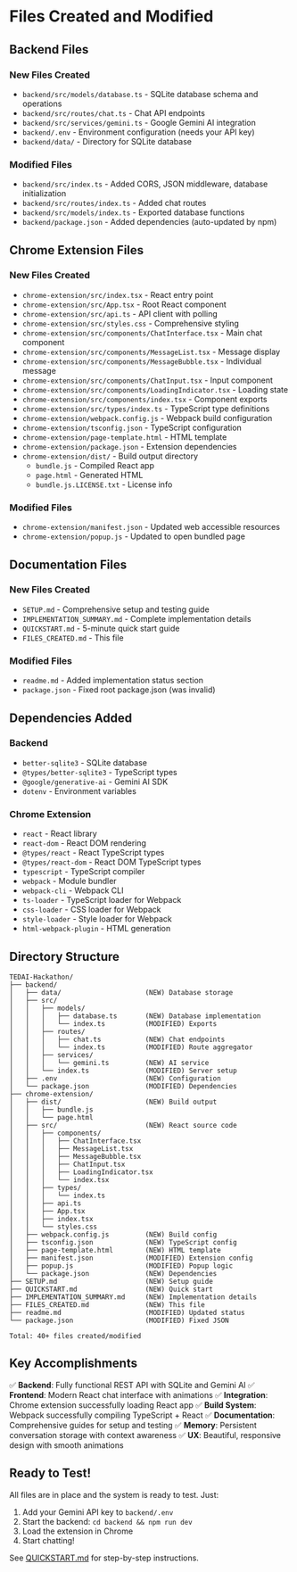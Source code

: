 # Files Created and Modified

## Backend Files

### New Files Created
- `backend/src/models/database.ts` - SQLite database schema and operations
- `backend/src/routes/chat.ts` - Chat API endpoints
- `backend/src/services/gemini.ts` - Google Gemini AI integration
- `backend/.env` - Environment configuration (needs your API key)
- `backend/data/` - Directory for SQLite database

### Modified Files
- `backend/src/index.ts` - Added CORS, JSON middleware, database initialization
- `backend/src/routes/index.ts` - Added chat routes
- `backend/src/models/index.ts` - Exported database functions
- `backend/package.json` - Added dependencies (auto-updated by npm)

## Chrome Extension Files

### New Files Created
- `chrome-extension/src/index.tsx` - React entry point
- `chrome-extension/src/App.tsx` - Root React component
- `chrome-extension/src/api.ts` - API client with polling
- `chrome-extension/src/styles.css` - Comprehensive styling
- `chrome-extension/src/components/ChatInterface.tsx` - Main chat component
- `chrome-extension/src/components/MessageList.tsx` - Message display
- `chrome-extension/src/components/MessageBubble.tsx` - Individual message
- `chrome-extension/src/components/ChatInput.tsx` - Input component
- `chrome-extension/src/components/LoadingIndicator.tsx` - Loading state
- `chrome-extension/src/components/index.tsx` - Component exports
- `chrome-extension/src/types/index.ts` - TypeScript type definitions
- `chrome-extension/webpack.config.js` - Webpack build configuration
- `chrome-extension/tsconfig.json` - TypeScript configuration
- `chrome-extension/page-template.html` - HTML template
- `chrome-extension/package.json` - Extension dependencies
- `chrome-extension/dist/` - Build output directory
  - `bundle.js` - Compiled React app
  - `page.html` - Generated HTML
  - `bundle.js.LICENSE.txt` - License info

### Modified Files
- `chrome-extension/manifest.json` - Updated web accessible resources
- `chrome-extension/popup.js` - Updated to open bundled page

## Documentation Files

### New Files Created
- `SETUP.md` - Comprehensive setup and testing guide
- `IMPLEMENTATION_SUMMARY.md` - Complete implementation details
- `QUICKSTART.md` - 5-minute quick start guide
- `FILES_CREATED.md` - This file

### Modified Files
- `readme.md` - Added implementation status section
- `package.json` - Fixed root package.json (was invalid)

## Dependencies Added

### Backend
- `better-sqlite3` - SQLite database
- `@types/better-sqlite3` - TypeScript types
- `@google/generative-ai` - Gemini AI SDK
- `dotenv` - Environment variables

### Chrome Extension
- `react` - React library
- `react-dom` - React DOM rendering
- `@types/react` - React TypeScript types
- `@types/react-dom` - React DOM TypeScript types
- `typescript` - TypeScript compiler
- `webpack` - Module bundler
- `webpack-cli` - Webpack CLI
- `ts-loader` - TypeScript loader for Webpack
- `css-loader` - CSS loader for Webpack
- `style-loader` - Style loader for Webpack
- `html-webpack-plugin` - HTML generation

## Directory Structure

```
TEDAI-Hackathon/
├── backend/
│   ├── data/                     (NEW) Database storage
│   ├── src/
│   │   ├── models/
│   │   │   ├── database.ts       (NEW) Database implementation
│   │   │   └── index.ts          (MODIFIED) Exports
│   │   ├── routes/
│   │   │   ├── chat.ts           (NEW) Chat endpoints
│   │   │   └── index.ts          (MODIFIED) Route aggregator
│   │   ├── services/
│   │   │   └── gemini.ts         (NEW) AI service
│   │   └── index.ts              (MODIFIED) Server setup
│   ├── .env                      (NEW) Configuration
│   └── package.json              (MODIFIED) Dependencies
├── chrome-extension/
│   ├── dist/                     (NEW) Build output
│   │   ├── bundle.js
│   │   └── page.html
│   ├── src/                      (NEW) React source code
│   │   ├── components/
│   │   │   ├── ChatInterface.tsx
│   │   │   ├── MessageList.tsx
│   │   │   ├── MessageBubble.tsx
│   │   │   ├── ChatInput.tsx
│   │   │   ├── LoadingIndicator.tsx
│   │   │   └── index.tsx
│   │   ├── types/
│   │   │   └── index.ts
│   │   ├── api.ts
│   │   ├── App.tsx
│   │   ├── index.tsx
│   │   └── styles.css
│   ├── webpack.config.js         (NEW) Build config
│   ├── tsconfig.json             (NEW) TypeScript config
│   ├── page-template.html        (NEW) HTML template
│   ├── manifest.json             (MODIFIED) Extension config
│   ├── popup.js                  (MODIFIED) Popup logic
│   └── package.json              (NEW) Dependencies
├── SETUP.md                      (NEW) Setup guide
├── QUICKSTART.md                 (NEW) Quick start
├── IMPLEMENTATION_SUMMARY.md     (NEW) Implementation details
├── FILES_CREATED.md              (NEW) This file
├── readme.md                     (MODIFIED) Updated status
└── package.json                  (MODIFIED) Fixed JSON

Total: 40+ files created/modified
```

## Key Accomplishments

✅ **Backend**: Fully functional REST API with SQLite and Gemini AI
✅ **Frontend**: Modern React chat interface with animations
✅ **Integration**: Chrome extension successfully loading React app
✅ **Build System**: Webpack successfully compiling TypeScript + React
✅ **Documentation**: Comprehensive guides for setup and testing
✅ **Memory**: Persistent conversation storage with context awareness
✅ **UX**: Beautiful, responsive design with smooth animations

## Ready to Test!

All files are in place and the system is ready to test. Just:
1. Add your Gemini API key to `backend/.env`
2. Start the backend: `cd backend && npm run dev`
3. Load the extension in Chrome
4. Start chatting!

See [QUICKSTART.md](QUICKSTART.md) for step-by-step instructions.

